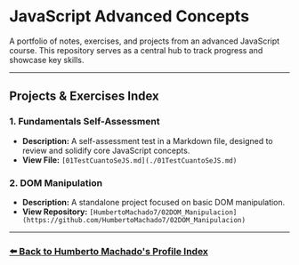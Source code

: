 # JavaScript Advanced Concepts

A portfolio of notes, exercises, and projects from an advanced JavaScript course. This repository serves as a central hub to track progress and showcase key skills.

---

## Projects & Exercises Index

### 1. Fundamentals Self-Assessment
*   **Description:** A self-assessment test in a Markdown file, designed to review and solidify core JavaScript concepts.
*   **View File:** `[01TestCuantoSeJS.md](./01TestCuantoSeJS.md)`

### 2. DOM Manipulation
*   **Description:** A standalone project focused on basic DOM manipulation.
*   **View Repository:** `[HumbertoMachado7/02DOM_Manipulacion](https://github.com/HumbertoMachado7/02DOM_Manipulacion)`

---

### [⬅️ Back to Humberto Machado's Profile Index](https://github.com/HumbertoMachado7)